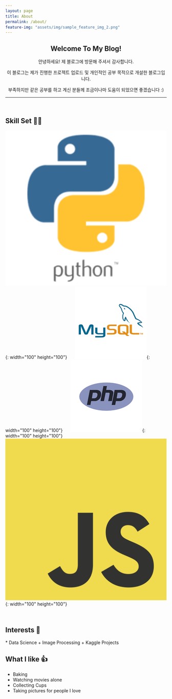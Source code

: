 ```yaml
---
layout: page
title: About
permalink: /about/
feature-img: "assets/img/sample_feature_img_2.png"
---
```



<center> <p><h2> Welcome To My Blog! </h2></p>
<p>안녕하세요! 제 블로그에 방문해 주셔서 감사합니다. </p>
<p>이 블로그는 제가 진행한 프로젝트 업로드 및 개인적인 공부 목적으로 개설한 블로그입니다.</p>
<p>부족하지만 같은 공부를 하고 계신 분들께 조금이나마 도움이 되었으면 좋겠습니다 :) </p></center>

<hr>
<br>

  <p><h2><b> Skill Set 👩‍💻</b></h2></p>

  ![python.png](/assets/img/python.png){: width="100" height="100"} &nbsp;&nbsp;&nbsp;&nbsp;
  ![mysql.png](/assets/img/mysql.png){: width="100" height="100"} &nbsp;&nbsp;&nbsp;&nbsp;
  ![php.png](/assets/img/php.png){: width="100" height="100"} &nbsp;&nbsp;&nbsp;&nbsp;
  ![JavaScript.png](/assets/img/JavaScript.png){: width="100" height="100"} &nbsp;&nbsp;&nbsp;&nbsp;

<br>

  <p><h2><b> Interests 🧐 </b></h2></p>
  * Data Science
    + Image Processing
    + Kaggle Projects

<br>

  <p><h2><b> What I like 👍 </b></h2></p>

  * Baking
  * Watching movies alone
  * Collecting Cups
  * Taking pictures for people I love
